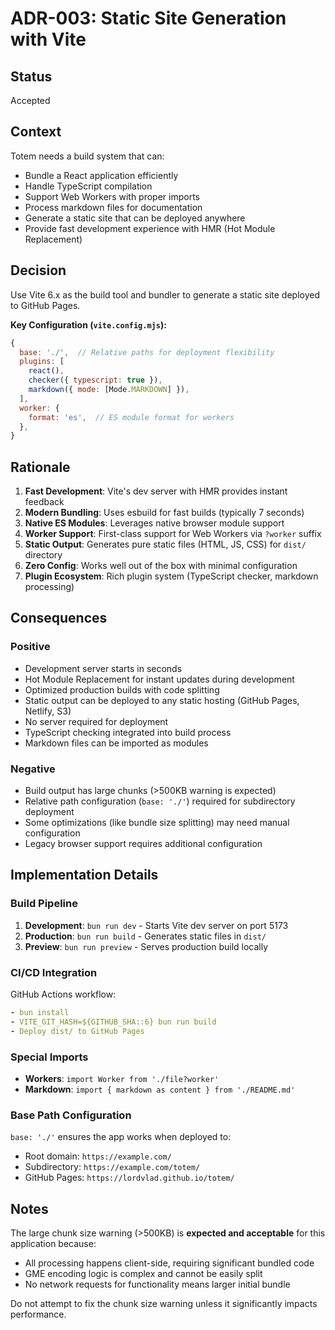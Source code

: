# ADR-003: Static Site Generation with Vite

## Status

Accepted

## Context

Totem needs a build system that can:
- Bundle a React application efficiently
- Handle TypeScript compilation
- Support Web Workers with proper imports
- Process markdown files for documentation
- Generate a static site that can be deployed anywhere
- Provide fast development experience with HMR (Hot Module Replacement)

## Decision

Use Vite 6.x as the build tool and bundler to generate a static site deployed to GitHub Pages.

**Key Configuration (`vite.config.mjs`):**
```javascript
{
  base: './',  // Relative paths for deployment flexibility
  plugins: [
    react(),
    checker({ typescript: true }),
    markdown({ mode: [Mode.MARKDOWN] }),
  ],
  worker: {
    format: 'es',  // ES module format for workers
  },
}
```

## Rationale

1. **Fast Development**: Vite's dev server with HMR provides instant feedback
2. **Modern Bundling**: Uses esbuild for fast builds (typically 7 seconds)
3. **Native ES Modules**: Leverages native browser module support
4. **Worker Support**: First-class support for Web Workers via `?worker` suffix
5. **Static Output**: Generates pure static files (HTML, JS, CSS) for `dist/` directory
6. **Zero Config**: Works well out of the box with minimal configuration
7. **Plugin Ecosystem**: Rich plugin system (TypeScript checker, markdown processing)

## Consequences

### Positive
- Development server starts in seconds
- Hot Module Replacement for instant updates during development
- Optimized production builds with code splitting
- Static output can be deployed to any static hosting (GitHub Pages, Netlify, S3)
- No server required for deployment
- TypeScript checking integrated into build process
- Markdown files can be imported as modules

### Negative
- Build output has large chunks (>500KB warning is expected)
- Relative path configuration (`base: './'`) required for subdirectory deployment
- Some optimizations (like bundle size splitting) may need manual configuration
- Legacy browser support requires additional configuration

## Implementation Details

### Build Pipeline
1. **Development**: `bun run dev` - Starts Vite dev server on port 5173
2. **Production**: `bun run build` - Generates static files in `dist/`
3. **Preview**: `bun run preview` - Serves production build locally

### CI/CD Integration
GitHub Actions workflow:
```yaml
- bun install
- VITE_GIT_HASH=${GITHUB_SHA::6} bun run build
- Deploy dist/ to GitHub Pages
```

### Special Imports
- **Workers**: `import Worker from './file?worker'`
- **Markdown**: `import { markdown as content } from './README.md'`

### Base Path Configuration
`base: './'` ensures the app works when deployed to:
- Root domain: `https://example.com/`
- Subdirectory: `https://example.com/totem/`
- GitHub Pages: `https://lordvlad.github.io/totem/`

## Notes

The large chunk size warning (>500KB) is **expected and acceptable** for this application because:
- All processing happens client-side, requiring significant bundled code
- GME encoding logic is complex and cannot be easily split
- No network requests for functionality means larger initial bundle

Do not attempt to fix the chunk size warning unless it significantly impacts performance.

